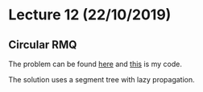 # Lecture 12 (22/10/2019)

## Circular RMQ
The problem can be found [here](http://codeforces.com/problemset/problem/52/C)
and [this](code/circular.cpp) is my code.

The solution uses a segment tree with lazy propagation.
